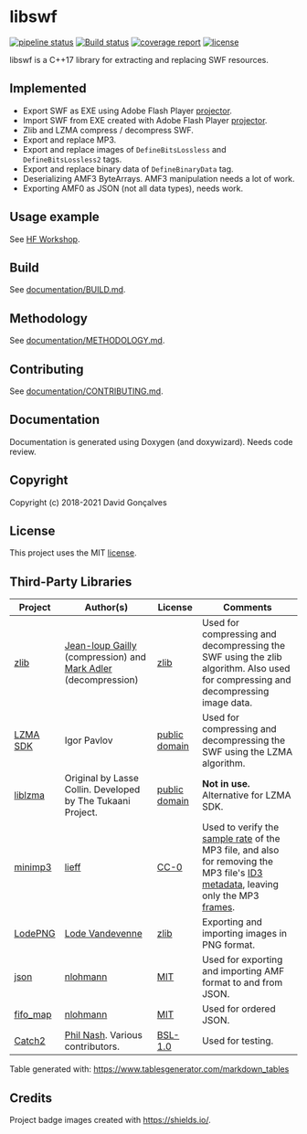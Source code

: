 # libswf

[![pipeline status](https://gitlab.com/MangaD/libswf/badges/master/pipeline.svg?style=flat-square)](https://gitlab.com/MangaD/libswf/commits/master) [![Build status](https://ci.appveyor.com/api/projects/status/ikfm27u4h9i9gx61?svg=true)](https://ci.appveyor.com/project/MangaD/libswf) [![coverage report](https://gitlab.com/MangaD/libswf/badges/master/coverage.svg?style=flat-square)](https://gitlab.com/MangaD/libswf/commits/master) [![license](https://img.shields.io/badge/license-MIT-red?style=flat-square)](LICENSE)

libswf is a C++17 library for extracting and replacing SWF resources.

## Implemented

- Export SWF as EXE using Adobe Flash Player [projector](https://www.adobe.com/support/flashplayer/debug_downloads.html).
- Import SWF from EXE created with Adobe Flash Player [projector](https://www.adobe.com/support/flashplayer/debug_downloads.html).
- Zlib and LZMA compress / decompress SWF.
- Export and replace MP3.
- Export and replace images of `DefineBitsLossless` and `DefineBitsLossless2` tags.
- Export and replace binary data of `DefineBinaryData` tag.
- Deserializing AMF3 ByteArrays. AMF3 manipulation needs a lot of work.
- Exporting AMF0 as JSON (not all data types), needs work.

## Usage example

See [HF Workshop](https://gitlab.com/MangaD/hf-workshop).

## Build

See [documentation/BUILD.md](documentation/BUILD.md).

## Methodology

See [documentation/METHODOLOGY.md](documentation/METHODOLOGY.md).

## Contributing

See [documentation/CONTRIBUTING.md](documentation/CONTRIBUTING.md).

## Documentation

Documentation is generated using Doxygen (and doxywizard). Needs code review.

## Copyright

Copyright (c) 2018-2021 David Gonçalves

## License

This project uses the MIT [license](LICENSE).

## Third-Party Libraries

| **Project**                                      | **Author(s)**                                                | **License**                                                  | **Comments**                                                 |
| ------------------------------------------------ | ------------------------------------------------------------ | ------------------------------------------------------------ | ------------------------------------------------------------ |
| [zlib](https://www.zlib.net/)                    | [Jean-loup Gailly](http://gailly.net/) (compression) and [Mark Adler](http://en.wikipedia.org/wiki/Mark_Adler) (decompression) | [zlib](https://zlib.net/zlib_license.html)                   | Used for compressing and decompressing the SWF using the zlib algorithm. Also used for compressing and decompressing image data. |
| [LZMA SDK](https://www.7-zip.org/sdk.html)       | Igor Pavlov                                                  | [public domain](https://www.7-zip.org/sdk.html)              | Used for compressing and decompressing the SWF using the LZMA algorithm. |
| [liblzma](https://tukaani.org/xz/)               | Original by Lasse Collin. Developed by The Tukaani Project.  | [public domain](https://tukaani.org/xz)                      | **Not in use.** Alternative for LZMA SDK.                    |
| [minimp3](https://github.com/lieff/minimp3)      | [lieff](https://github.com/lieff)                            | [CC-0](https://github.com/lieff/minimp3/blob/master/LICENSE) | Used to verify the [sample rate](https://sound.stackexchange.com/questions/31782/why-do-mp3-have-sample-rate) of the MP3 file, and also for removing the MP3 file's [ID3 metadata](https://en.wikipedia.org/wiki/ID3), leaving only the MP3 [frames](https://en.wikipedia.org/wiki/MP3#File_structure). |
| [LodePNG](https://lodev.org/lodepng/)            | [Lode Vandevenne](https://lodev.org/)                        | [zlib](https://github.com/lvandeve/lodepng/blob/master/LICENSE) | Exporting and importing images in PNG format.                |
| [json](https://github.com/nlohmann/json)         | [nlohmann](https://github.com/nlohmann)                      | [MIT](https://github.com/nlohmann/json/blob/develop/LICENSE.MIT) | Used for exporting and importing AMF format to and from JSON. |
| [fifo_map](https://github.com/nlohmann/fifo_map) | [nlohmann](https://github.com/nlohmann)                      | [MIT](https://github.com/nlohmann/fifo_map/blob/master/LICENSE.MIT) | Used for ordered JSON.                                       |
| [Catch2](https://github.com/catchorg/Catch2)     | [Phil Nash](https://ndctechtown.com/speaker/phil-nash). Various contributors. | [BSL-1.0](https://github.com/catchorg/Catch2/blob/master/LICENSE.txt) | Used for testing.                                            |


Table generated with: https://www.tablesgenerator.com/markdown_tables

## Credits

Project badge images created with https://shields.io/.
